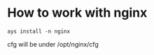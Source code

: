How to work with nginx
======================

```shell
ays install -n nginx
```

cfg will be under /opt/nginx/cfg

